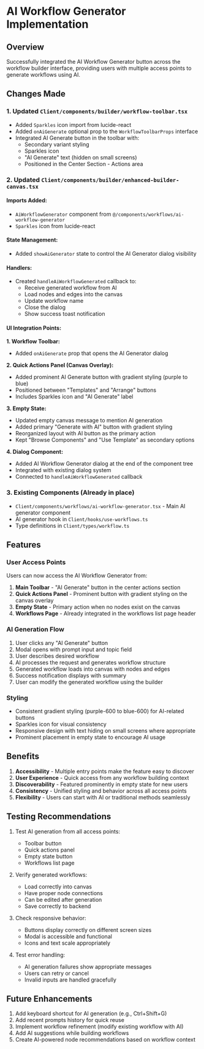 # AI Workflow Generator Implementation

## Overview
Successfully integrated the AI Workflow Generator button across the workflow builder interface, providing users with multiple access points to generate workflows using AI.

## Changes Made

### 1. Updated `Client/components/builder/workflow-toolbar.tsx`
- Added `Sparkles` icon import from lucide-react
- Added `onAiGenerate` optional prop to the `WorkflowToolbarProps` interface
- Integrated AI Generate button in the toolbar with:
  - Secondary variant styling
  - Sparkles icon
  - "AI Generate" text (hidden on small screens)
  - Positioned in the Center Section - Actions area

### 2. Updated `Client/components/builder/enhanced-builder-canvas.tsx`

#### Imports Added:
- `AiWorkflowGenerator` component from `@/components/workflows/ai-workflow-generator`
- `Sparkles` icon from lucide-react

#### State Management:
- Added `showAiGenerator` state to control the AI Generator dialog visibility

#### Handlers:
- Created `handleAiWorkflowGenerated` callback to:
  - Receive generated workflow from AI
  - Load nodes and edges into the canvas
  - Update workflow name
  - Close the dialog
  - Show success toast notification

#### UI Integration Points:

**1. Workflow Toolbar:**
- Added `onAiGenerate` prop that opens the AI Generator dialog

**2. Quick Actions Panel (Canvas Overlay):**
- Added prominent AI Generate button with gradient styling (purple to blue)
- Positioned between "Templates" and "Arrange" buttons
- Includes Sparkles icon and "AI Generate" label

**3. Empty State:**
- Updated empty canvas message to mention AI generation
- Added primary "Generate with AI" button with gradient styling
- Reorganized layout with AI button as the primary action
- Kept "Browse Components" and "Use Template" as secondary options

**4. Dialog Component:**
- Added AI Workflow Generator dialog at the end of the component tree
- Integrated with existing dialog system
- Connected to `handleAiWorkflowGenerated` callback

### 3. Existing Components (Already in place)
- `Client/components/workflows/ai-workflow-generator.tsx` - Main AI generator component
- AI generator hook in `Client/hooks/use-workflows.ts`
- Type definitions in `Client/types/workflow.ts`

## Features

### User Access Points
Users can now access the AI Workflow Generator from:
1. **Main Toolbar** - "AI Generate" button in the center actions section
2. **Quick Actions Panel** - Prominent button with gradient styling on the canvas overlay
3. **Empty State** - Primary action when no nodes exist on the canvas
4. **Workflows Page** - Already integrated in the workflows list page header

### AI Generation Flow
1. User clicks any "AI Generate" button
2. Modal opens with prompt input and topic field
3. User describes desired workflow
4. AI processes the request and generates workflow structure
5. Generated workflow loads into canvas with nodes and edges
6. Success notification displays with summary
7. User can modify the generated workflow using the builder

### Styling
- Consistent gradient styling (purple-600 to blue-600) for AI-related buttons
- Sparkles icon for visual consistency
- Responsive design with text hiding on small screens where appropriate
- Prominent placement in empty state to encourage AI usage

## Benefits

1. **Accessibility** - Multiple entry points make the feature easy to discover
2. **User Experience** - Quick access from any workflow building context
3. **Discoverability** - Featured prominently in empty state for new users
4. **Consistency** - Unified styling and behavior across all access points
5. **Flexibility** - Users can start with AI or traditional methods seamlessly

## Testing Recommendations

1. Test AI generation from all access points:
   - Toolbar button
   - Quick actions panel
   - Empty state button
   - Workflows list page

2. Verify generated workflows:
   - Load correctly into canvas
   - Have proper node connections
   - Can be edited after generation
   - Save correctly to backend

3. Check responsive behavior:
   - Buttons display correctly on different screen sizes
   - Modal is accessible and functional
   - Icons and text scale appropriately

4. Test error handling:
   - AI generation failures show appropriate messages
   - Users can retry or cancel
   - Invalid inputs are handled gracefully

## Future Enhancements

1. Add keyboard shortcut for AI generation (e.g., Ctrl+Shift+G)
2. Add recent prompts history for quick reuse
3. Implement workflow refinement (modify existing workflow with AI)
4. Add AI suggestions while building workflows
5. Create AI-powered node recommendations based on workflow context
